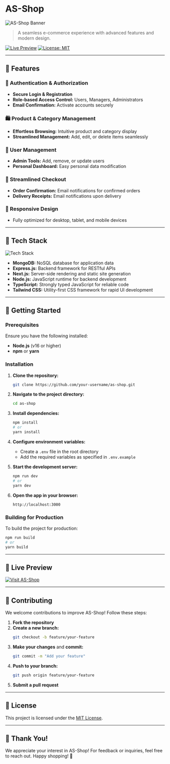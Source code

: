 # AS-Shop

![AS-Shop Banner](https://via.placeholder.com/1200x400?text=AS-Shop+E-commerce+Platform)

> A seamless e-commerce experience with advanced features and modern design.

[![Live Preview](https://img.shields.io/badge/Live-Preview-brightgreen?style=for-the-badge)](https://as-shop.vercel.app/) [![License: MIT](https://img.shields.io/badge/License-MIT-blue?style=for-the-badge)](LICENSE)

---

## 🌟 Features

### 🔐 Authentication & Authorization
- **Secure Login & Registration**
- **Role-based Access Control:** Users, Managers, Administrators
- **Email Confirmation:** Activate accounts securely

### 🛍️ Product & Category Management
- **Effortless Browsing:** Intuitive product and category display
- **Streamlined Management:** Add, edit, or delete items seamlessly

### 👥 User Management
- **Admin Tools:** Add, remove, or update users
- **Personal Dashboard:** Easy personal data modification

### 🛒 Streamlined Checkout
- **Order Confirmation:** Email notifications for confirmed orders
- **Delivery Receipts:** Email notifications upon delivery

### 📱 Responsive Design
- Fully optimized for desktop, tablet, and mobile devices

---

## 🔧 Tech Stack

![Tech Stack](https://skillicons.dev/icons?i=mongodb,express,nextjs,nodejs,typescript,tailwindcss&theme=light)

- **MongoDB:** NoSQL database for application data
- **Express.js:** Backend framework for RESTful APIs
- **Next.js:** Server-side rendering and static site generation
- **Node.js:** JavaScript runtime for backend development
- **TypeScript:** Strongly typed JavaScript for reliable code
- **Tailwind CSS:** Utility-first CSS framework for rapid UI development

---

## 🚀 Getting Started

### Prerequisites
Ensure you have the following installed:
- **Node.js** (v16 or higher)
- **npm** or **yarn**

### Installation

1. **Clone the repository:**
   ```bash
   git clone https://github.com/your-username/as-shop.git
   ```

2. **Navigate to the project directory:**
   ```bash
   cd as-shop
   ```

3. **Install dependencies:**
   ```bash
   npm install
   # or
   yarn install
   ```

4. **Configure environment variables:**
   - Create a `.env` file in the root directory
   - Add the required variables as specified in `.env.example`

5. **Start the development server:**
   ```bash
   npm run dev
   # or
   yarn dev
   ```

6. **Open the app in your browser:**
   ```
   http://localhost:3000
   ```

### Building for Production
To build the project for production:
```bash
npm run build
# or
yarn build
```

---

## 🔗 Live Preview

[![Visit AS-Shop](https://img.shields.io/badge/Visit-AS--Shop-brightgreen?style=for-the-badge)](https://as-shop.vercel.app/)

---

## 🤝 Contributing

We welcome contributions to improve AS-Shop! Follow these steps:

1. **Fork the repository**
2. **Create a new branch:**
   ```bash
   git checkout -b feature/your-feature
   ```
3. **Make your changes** and **commit:**
   ```bash
   git commit -m "Add your feature"
   ```
4. **Push to your branch:**
   ```bash
   git push origin feature/your-feature
   ```
5. **Submit a pull request**

---

## 📜 License

This project is licensed under the [MIT License](LICENSE).

---

## 🎉 Thank You!

We appreciate your interest in AS-Shop! For feedback or inquiries, feel free to reach out. Happy shopping! 🛒
